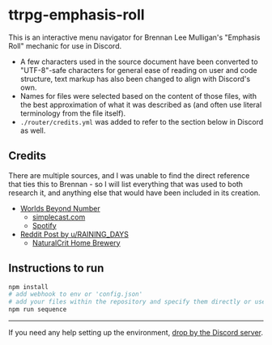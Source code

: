 # ttrpg-emphasis-roll

This is an interactive menu navigator for Brennan Lee Mulligan's "Emphasis Roll" mechanic for use in Discord.

- A few characters used in the source document have been converted to "UTF-8"-safe characters for general ease of reading on user and code structure, text markup has also been changed to align with Discord's own.
- Names for files were selected based on the content of those files, with the best approximation of what it was described as (and often use literal terminology from the file itself).
- `./router/credits.yml` was added to refer to the section below in Discord as well.

## Credits

There are multiple sources, and I was unable to find the direct reference that ties this to Brennan - so I will list everything that was used to both research it, and anything else that would have been included in its creation.

- [Worlds Beyond Number](https://worldsbeyondnumber.com/)
  - [simplecast.com](https://worlds-beyond-number.simplecast.com/)
  - [Spotify](https://open.spotify.com/show/4xQ4HKZjIg04Phtj2gaTbi)
- [Reddit Post by u/RAINING_DAYS](https://www.reddit.com/r/UnearthedArcana/comments/11yiatw/brennen_lee_mulligans_new_rolling_with_emphasis/)
  - [NaturalCrit Home Brewery](https://homebrewery.naturalcrit.com/share/wyL-vuEIDrbC)

## Instructions to run

```sh
npm install
# add webhook to env or 'config.json'
# add your files within the repository and specify them directly or use globs
npm run sequence
```

---

If you need any help setting up the environment, [drop by the Discord server](https://discord.gg/Bb3JQQG).